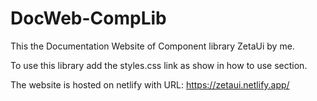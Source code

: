 # DocWeb-CompLib

This the Documentation Website of Component library ZetaUi by me.

To use this library add the styles.css link as show in how to use section.

The website is hosted on netlify with URL: https://zetaui.netlify.app/